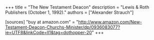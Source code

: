 +++
title = "The New Testament Deacon"
description = "Lewis & Roth Publishers (October 1, 1992)."
authors = ["Alexander Strauch"]

[sources]
"buy at amazon.com" = "http://www.amazon.com/New-Testament-Deacon-Churchs-Minister/dp/0936083077?ie=UTF8&linkCode=ll1&tag=dothopper-20"
+++
